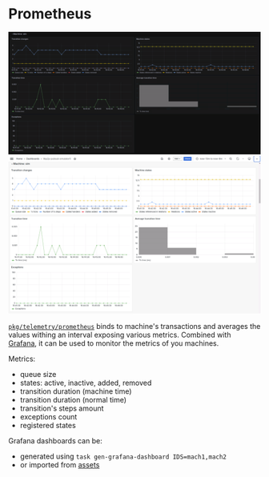 # Prometheus

![Prometheus Grafana](assets/prometheus-grafana.dark.png#gh-dark-mode-only)
![Prometheus Grafana](assets/prometheus-grafana.light.png#gh-light-mode-only)

[`pkg/telemetry/prometheus`](pkg/telemetry/prometheus) binds to machine's transactions and averages the values withing
an interval exposing various metrics. Combined with [Grafana](https://grafana.com/), it can be used to monitor the
metrics of you machines.

Metrics:

- queue size
- states: active, inactive, added, removed
- transition duration (machine time)
- transition duration (normal time)
- transition's steps amount
- exceptions count
- registered states

Grafana dashboards can be:

- generated using `task gen-grafana-dashboard IDS=mach1,mach2`
- or imported from [assets](assets/grafana-mach-sim,sim-p1.json)
